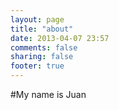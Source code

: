 ```yaml
---
layout: page
title: "about"
date: 2013-04-07 23:57
comments: false
sharing: false
footer: true
---
```


#My name is Juan